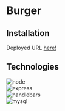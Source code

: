 
  # Burger
  
  
  ## Installation
   Deployed URL [here!](https://mysterious-ridge-06284.herokuapp.com/)
  

  ## Technologies

  ![node](https://img.shields.io/badge/Made%20with-node-green.svg)</br>  ![express](https://img.shields.io/badge/Made%20with-express-green.svg)</br>  ![handlebars](https://img.shields.io/badge/Made%20with-handlebars-green.svg)</br>   ![mysql](https://img.shields.io/badge/Made%20with-mysql-green.svg)
